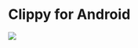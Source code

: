 # Clippy for Android

![](https://lh3.googleusercontent.com/_skUEkmb9nxbgWQxUwvhaFMMHmjwvJpNv64u4_-kV3zMQpsLtnjHGcwCl_ny8WcdFrU9GX2VCnT-cYs6pVyMY3vIqjQhgUnq7Pg-jmziRr25UVJL55SxQwMmw084JTYQWZEeuYGXPeFfVr7nENlBJ0K0AlZiAHWh4XEfB1gl58yJvXqNQcKLnfWLMZx_Y-Uy6h7tEAWEJjEDwnaLUbDHr1b0j7gv1ytH3pKJLus3tdslSIIvKteX_S_UyYx1LFeQ55SLLgOqfWAUd_iyj4eK2jU7VWmPqsKoh6DOdWE8LzG57cLgaRG7zPBJ6-166WgCaG8yWPaMRe70SlfQ2Q0jrZ0a-k-LTtRQdA9wQeTEwf_qFyjuCCLLrx71mZXgX1xio7FfkG_VgoRttHawHLd7NUpIHzFxSgO3LWRPzjw5XBQfC8eUuMcZBokR-EfIQc2-P9xlua59qZg0KVJm4qFORWlxer5YOVCnPPupN12iAABhGXqtS-uk_vIy_k5ePfEqa8sAIzyrdu7WAug8wkw6xIvw54cx618fzqbpP3yV9W4s2rkZzJs4RlvKfNzOLa6hlvaDpXBGyrJdNyV3g2snke6IzbClucz-ctkPdM8eNK9mHqLURjCTrEwyZzshZeY4nVXGRNpydhuae-UbMTWbBxtgwR4FIMQrUm77TFgSYMg=w1242-h480-no)
